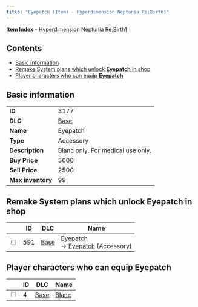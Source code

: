 ```yaml
---
title: "Eyepatch (Item) - Hyperdimension Neptunia Re;Birth1"
---
```


[**Item Index**](/neptunia/rb1/item/index.html) - [Hyperdimension Neptunia Re;Birth1](/neptunia/rb1)

## Contents

- [Basic information](#basic-information)
- [Remake System plans which unlock **Eyepatch** in shop](#remake-system-plans-which-unlock-eyepatch-in-shop)
- [Player characters who can equip **Eyepatch**](#player-characters-who-can-equip-eyepatch)

## Basic information

|   |   |
| -- | -- |
| **ID** | 3177 |
| **DLC** | [Base](/neptunia/rb1/dlc/1-base.html) |
| **Name** | Eyepatch |
| **Type** | Accessory |
| **Description** | Blanc only. For medical use only. |
| **Buy Price** | 5000 |
| **Sell Price** | 2500 |
| **Max inventory** | 99 |

## Remake System plans which unlock **Eyepatch** in shop

|    | ID | DLC | Name |
| -- | -- | --- | ---- |
| <input type="checkbox" id="rb1-remake-1-591" class="trackbox" /> | 591 | [Base](/neptunia/rb1/dlc/1-base.html) | [Eyepatch](/neptunia/rb1/remake/1-591-eyepatch.html)<br />→ [Eyepatch](/neptunia/rb1/item/1-3177-eyepatch.html) (Accessory) |

## Player characters who can equip **Eyepatch**

|    | ID | DLC | Name |
| -- | -- | --- | ---- |
| <input type="checkbox" id="rb1-player-1-4" class="trackbox" /> | 4 | [Base](/neptunia/rb1/dlc/1-base.html) | [Blanc](/neptunia/rb1/player/1-4-blanc.html) |